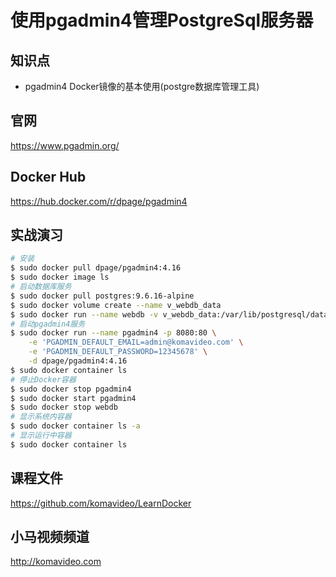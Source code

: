 使用pgadmin4管理PostgreSql服务器
==============================

## 知识点

* pgadmin4 Docker镜像的基本使用(postgre数据库管理工具)

## 官网

https://www.pgadmin.org/

## Docker Hub

https://hub.docker.com/r/dpage/pgadmin4

## 实战演习

~~~bash
# 安装
$ sudo docker pull dpage/pgadmin4:4.16
$ sudo docker image ls
# 启动数据库服务
$ sudo docker pull postgres:9.6.16-alpine
$ sudo docker volume create --name v_webdb_data
$ sudo docker run --name webdb -v v_webdb_data:/var/lib/postgresql/data -p 5432:5432 -e POSTGRES_USER=dbuser -e POSTGRES_PASSWORD=12345678 -d postgres:9.6.16-alpine
# 启动pgadmin4服务
$ sudo docker run --name pgadmin4 -p 8080:80 \
    -e 'PGADMIN_DEFAULT_EMAIL=admin@komavideo.com' \
    -e 'PGADMIN_DEFAULT_PASSWORD=12345678' \
    -d dpage/pgadmin4:4.16
$ sudo docker container ls
# 停止Docker容器
$ sudo docker stop pgadmin4
$ sudo docker start pgadmin4
$ sudo docker stop webdb
# 显示系统内容器
$ sudo docker container ls -a
# 显示运行中容器
$ sudo docker container ls
~~~

## 课程文件

https://github.com/komavideo/LearnDocker

## 小马视频频道

http://komavideo.com
